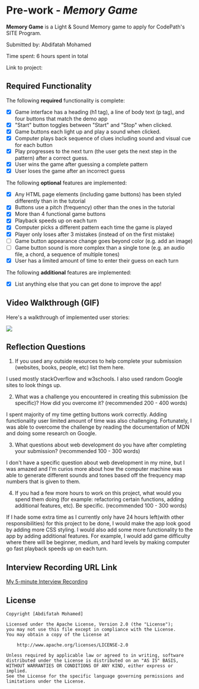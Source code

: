 # Pre-work - _Memory Game_

**Memory Game** is a Light & Sound Memory game to apply for CodePath's SITE Program.

Submitted by: Abdifatah Mohamed

Time spent: 6 hours spent in total

Link to project:

## Required Functionality

The following **required** functionality is complete:

- [x] Game interface has a heading (h1 tag), a line of body text (p tag), and four buttons that match the demo app
- [x] "Start" button toggles between "Start" and "Stop" when clicked.
- [x] Game buttons each light up and play a sound when clicked.
- [x] Computer plays back sequence of clues including sound and visual cue for each button
- [x] Play progresses to the next turn (the user gets the next step in the pattern) after a correct guess.
- [x] User wins the game after guessing a complete pattern
- [x] User loses the game after an incorrect guess

The following **optional** features are implemented:

- [x] Any HTML page elements (including game buttons) has been styled differently than in the tutorial
- [x] Buttons use a pitch (frequency) other than the ones in the tutorial
- [x] More than 4 functional game buttons
- [x] Playback speeds up on each turn
- [x] Computer picks a different pattern each time the game is played
- [x] Player only loses after 3 mistakes (instead of on the first mistake)
- [ ] Game button appearance change goes beyond color (e.g. add an image)
- [ ] Game button sound is more complex than a single tone (e.g. an audio file, a chord, a sequence of multiple tones)
- [x] User has a limited amount of time to enter their guess on each turn

The following **additional** features are implemented:

- [x] List anything else that you can get done to improve the app!

## Video Walkthrough (GIF)

Here's a walkthrough of implemented user stories:

![](https://i.imgur.com/KaNG2jk.gif)

## Reflection Questions

1. If you used any outside resources to help complete your submission (websites, books, people, etc) list them here.

I used mostly stackOverflow and w3schools. I also used random Google sites to look things up.

2. What was a challenge you encountered in creating this submission (be specific)? How did you overcome it? (recommended 200 - 400 words)

I spent majority of my time getting buttons work correctly. Adding functionality user limited amount of time was also challenging.
Fortunately, I was able to overcome the challenge by reading the documentation of MDN and doing some research on Google.

3. What questions about web development do you have after completing your submission? (recommended 100 - 300 words)

I don't have a specific question about web development in my mine, but I was amazed and I'm curios more about how the computer machine was able to generate different sounds and tones based off the frequency map numbers that is given to them.

4. If you had a few more hours to work on this project, what would you spend them doing (for example: refactoring certain functions, adding additional features, etc). Be specific. (recommended 100 - 300 words)

If I hade some extra time as I currently only have 24 hours left(with other responsibilities) for this project to be done, I would make the app look good by adding more CSS styling. I would also add some more functionality to the app by adding additional features. For example, I would add game difficulty where there will be beginner, medium, and hard levels by making computer go fast playback speeds up on each turn.

## Interview Recording URL Link

[My 5-minute Interview Recording](https://www.loom.com/share/ab4e6e3ddbcb488fab22ddcc85aa4574)

## License

    Copyright [Abdifatah Mohamed]

    Licensed under the Apache License, Version 2.0 (the "License");
    you may not use this file except in compliance with the License.
    You may obtain a copy of the License at

        http://www.apache.org/licenses/LICENSE-2.0

    Unless required by applicable law or agreed to in writing, software
    distributed under the License is distributed on an "AS IS" BASIS,
    WITHOUT WARRANTIES OR CONDITIONS OF ANY KIND, either express or implied.
    See the License for the specific language governing permissions and
    limitations under the License.
